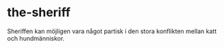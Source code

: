# the-sheriff

Sheriffen kan möjligen vara något partisk i den stora konflikten mellan katt och hundmänniskor. 
